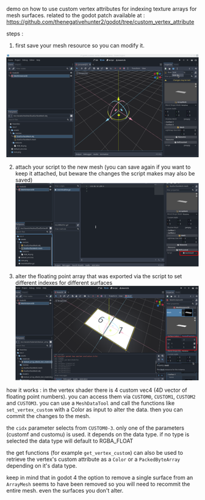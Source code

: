 demo on how to use custom vertex attributes for indexing texture arrays for mesh surfaces.
related to the godot patch available at :
https://github.com/thenegativehunter2/godot/tree/custom_vertex_attribute

steps :
1. first save your mesh resource so you can modify it.

![how to prepare your mesh](guide_pics/save_obj_as_mesh.png)

2. attach your script to the new mesh (you can save again if you want to keep it attached, but beware the changes the script makes may also be saved)
![attach your script](guide_pics/attach_script_to_mesh_resource.png)

3. alter the floating point array that was exported via the script to set different indexes for different surfaces
![how to use](guide_pics/how_to_use.png)

how it works :
in the vertex shader there is 4 custom vec4 (4D vector of floating point numbers). you can access them via `CUSTOM0`, `CUSTOM1`, `CUSTOM2` and `CUSTOM3`.
you can use a `MeshDataTool` and call the functions like `set_vertex_custom` with a Color as input to alter the data. then you can commit the changes to the mesh.

the `cidx` parameter selects from `CUSTOM0-3`.
only one of the parameters (customf and customu) is used. it depends on the data type. if no type is selected the data type will default to RGBA_FLOAT

the get functions (for example `get_vertex_custom`) can also be used to retrieve the vertex's custom attribute as a `Color` or a `PackedByteArray` depending on it's data type.

keep in mind that in godot 4 the option to remove a single surface from an `ArrayMesh` seems to have been removed so you will need to recommit the entire mesh. even the surfaces you don't alter.
